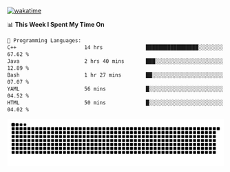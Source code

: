 [![wakatime](https://wakatime.com/badge/user/384f91c6-4eee-411f-8f3b-1b691f58a544.svg)](https://wakatime.com/@384f91c6-4eee-411f-8f3b-1b691f58a544)

<!--START_SECTION:waka-->
📊 **This Week I Spent My Time On** 

```text
💬 Programming Languages: 
C++                      14 hrs              █████████████████░░░░░░░░   67.62 % 
Java                     2 hrs 40 mins       ███░░░░░░░░░░░░░░░░░░░░░░   12.89 % 
Bash                     1 hr 27 mins        ██░░░░░░░░░░░░░░░░░░░░░░░   07.07 % 
YAML                     56 mins             █░░░░░░░░░░░░░░░░░░░░░░░░   04.52 % 
HTML                     50 mins             █░░░░░░░░░░░░░░░░░░░░░░░░   04.02 % 
```


<!--END_SECTION:waka-->

<picture>
  <source media="(prefers-color-scheme: dark)" srcset="https://raw.githubusercontent.com/fuwx295/fuwx295/output/github-contribution-grid-snake-dark.svg">
  <source media="(prefers-color-scheme: light)" srcset="https://raw.githubusercontent.com/fuwx295/fuwx295/output/github-contribution-grid-snake.svg">
  <img alt="github contribution grid snake animation" src="https://raw.githubusercontent.com/fuwx295/fuwx295/output/github-contribution-grid-snake.svg">
</picture>

